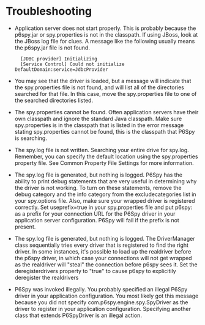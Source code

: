 # Troubleshooting

* Application server does not start properly. This is probably because the p6spy.jar or spy.properties is not in the classpath. If using JBoss, look at the JBoss log file for clues. A message like the following usually means the p6spy.jar file is not found.

        [JDBC provider] Initializing
        [Service Control] Could not initialize DefaultDomain:service=JdbcProvider

* You may see that the driver is loaded, but a message will indicate that the spy.properties file is not found, and will list all of the directories searched for that file. In this case, move the spy.properties file to one of the searched directories listed.

* The spy.properties cannot be found.  Often application servers have their own classpath and ignore the standard Java classpath. Make sure spy.properties is in the classpath that is listed in the error message stating spy.properties cannot be found, this is the classpath that P6Spy is searching.

* The spy.log file is not written. Searching your entire drive for spy.log. Remember, you can specify the default location using the spy.properties property file. See Common Property File Settings for more information.

* The spy.log file is generated, but nothing is logged. P6Spy has the ability to print debug statements that are very useful in determining why the driver is not working. To turn on these statements, remove the debug category and the info category from the excludecategories list in your spy.options file. Also, make sure your wrapped driver is registered correctly. Set useprefix=true in your spy.properties file and put p6spy: as a prefix for your connection URL for the P6Spy driver in your application server configuration. P6Spy will fail if the prefix is not present.

* The spy.log file is generated, but nothing is logged. The DriverManager class sequentially tries every driver that is registered to find the right driver. In some instances, it's possible to load up the realdriver before the p6spy driver, in which case your connections will not get wrapped as the realdriver will "steal" the connection before p6spy sees it. Set the deregisterdrivers property to "true" to cause p6spy to explicitily deregister the realdrivers

* P6Spy was invoked illegally. You probably specified an illegal P6Spy driver in your application configuration. You most likely got this message because you did not specify com.p6spy.engine.spy.SpyDriver as the driver to register in your application configuration. Specifying another class that extends P6SpyDriver is an illegal action.